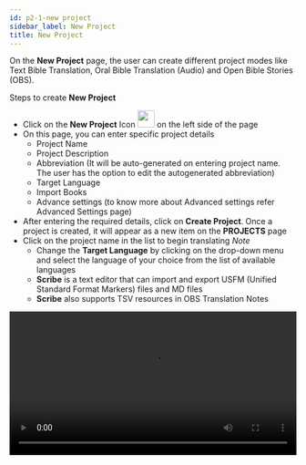 ```yaml
---
id: p2-1-new project
sidebar_label: New Project
title: New Project
---
```

On the **New Project** page, the user can create different project modes like Text Bible Translation, Oral Bible Translation (Audio) and Open Bible Stories (OBS).

Steps to create **New Project**
- Click on the **New Project** Icon  <img src="/autographaAssetsV2/how-to/new-project.png" width="30px" alt=""/>  on the left side of the page
- On this page, you can enter specific project details
  - Project Name
  - Project Description 
  - Abbreviation (It will be auto-generated on entering project name. The user has the option to edit the autogenerated abbreviation)
  - Target Language 
  - Import Books
  - Advance settings (to know more about Advanced settings refer Advanced Settings page) 
- After entering the required details, click on **Create Project**. 
Once a project is created, it will appear as a new item on the **PROJECTS** page
- Click on the project name in the list to begin translating
 *Note*
  - Change the **Target Language** by clicking on the drop-down menu and select the language of your choice from the list of available languages
  - **Scribe** is a text editor that can import and export USFM (Unified Standard Format Markers) files and MD files
  - **Scribe** also supports TSV resources in OBS Translation Notes


<video controls src="/assets/creating-project.mov" width="100%" type="video/mov"/>

<h2> To add a new language </h2> 

If the desired language isn't listed in the target language drop-down menu, the user can still create the project in that language.

**Steps to add a new language**

- Click on the plus sign (add plus sign)
- A dialogue box with the option to add the new language appears
- Add the Language and choose the script direction (RTL or LTR)
- Click the **CREATE** button

<video controls src="/assets/adding-new-language.mov" width="100%" type="video/mov"/>


    
       